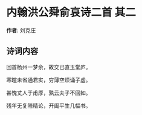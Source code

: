 # 内翰洪公舜俞哀诗二首  其二

**作者**: 刘克庄

## 诗词内容

回首杨州一梦余，故交已直玉堂庐。

寒暄未省通君实，穷薄空烦诵子虚。

甚愧丈人于甫厚，孰云夫子不回如。

残年无复陪精论，开阖平生几幅书。

